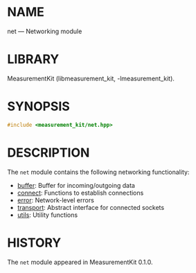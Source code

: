 # NAME
net &mdash; Networking module

# LIBRARY
MeasurementKit (libmeasurement_kit, -lmeasurement_kit).

# SYNOPSIS
```C++
#include <measurement_kit/net.hpp>
```

# DESCRIPTION

The `net` module contains the following networking functionality:

- [buffer](net/buffer.md): Buffer for incoming/outgoing data
- [connect](net/connect.md): Functions to establish connections
- [error](net/error.md): Network-level errors
- [transport](net/transport.md): Abstract interface for connected sockets
- [utils](net/utils.md): Utility functions

# HISTORY

The `net` module appeared in MeasurementKit 0.1.0.
